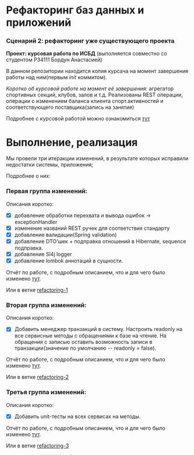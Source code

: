 # Рефакторинг баз данных и приложений

### Сценарий 2: рефакторинг уже существующего проекта

**Проект: курсовая работа по ИСБД** (выполняется совместно со студентом P34111 Бордун Анастасией)

В данном репозитории находится копия курсача на момент завершения работы над ним(первым *init* коммитом).

*Коротко об курсовой работе на момент её завершения:* агрегатор спортивных секций, клубов, залов и т.д.
Реализованы REST операции, операции с изменением баланса клиента спорт.активностей и соответствующего поставщика(запись на занятие)

Подробнее с курсовой работой можно ознакомиться [тут](description-of-coursework.pdf)

# Выполнение, реализация

Мы провели три итеракции изменений, в результате которых исправили недостатки системы, приложения;

Подробнее о них:

### Первая группа изменений:

Описания коротко:

- [x] добавление обработки перехвата и вывода ошибок → exceptionHandler
- [x] изменение названий REST ручек для соответствия стандарту
- [x] добавление валидации(Spring validation)
- [x] добавление DTO'шек + подправка отношений в Hibernate, sequence подправка.
- [x] добавление Sl4j logger
- [x] добавление lombok аннотаций в сущности.

Отчёт по работе, с подробным описанием, что и для чего было изменено [тут](docs/РБДиП_1_Иванов_Бордун.pdf).

Или в ветке [refactoring-1](https://github.com/3ilib0ba/ITMO-RDBaA/pull/1)

### Вторая группа изменений:

Описания коротко:

- [x] Добавить менеджер транзакций в систему. Настроить readonly на все сервисные методы с обращениями к базе на чтение. На обращения с записью оставить возможность записи в транзакции(значение по умолчанию -- readonly = false).

Отчёт по работе, с подробным описанием, что и для чего было изменено [тут](docs/РБДиП_2_Иванов_Бордун.pdf).

Или в ветке [refactoring-2](https://github.com/3ilib0ba/ITMO-RDBaA/pull/2)

### Третья группа изменений:

Описания коротко:

- [x] Добавить unit-тесты на всех сервисах на методы.

Отчёт по работе, с подробным описанием, что и для чего было изменено [тут](docs/РБДиП_3_Иванов_Бордун.pdf).

Или в ветке [refactoring-3](https://github.com/3ilib0ba/ITMO-RDBaA/pull/3)



